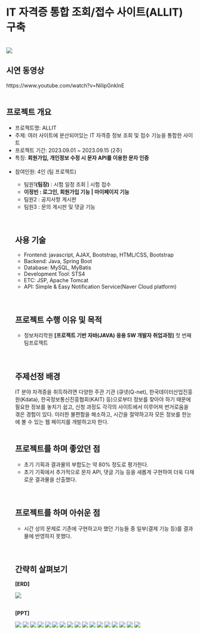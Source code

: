 <h1>IT 자격증 통합 조회/접수 사이트(ALLIT) 구축</h1><br>
<img src="https://github.com/jungkong76/ALLIT_2023/assets/145302179/abc6e9d1-c2fc-4996-a2ad-28712cfd815d"/>

<h2>시연 동영상</h2>
https://www.youtube.com/watch?v=NiIipGnklnE
<br><br>

<h2>프로젝트 개요</h2>
<ul>
<li>프로젝트명: ALLIT</li>
<li>주제: 여러 사이트에 분산되어있는 IT 자격증 정보 조회 및 접수 기능을 통합한 사이트</li>
<li>프로젝트 기간: 2023.09.01 ~ 2023.09.15 (2주)</li>
<li>특징: <strong>회원가입, 개인정보 수정 시 문자 API를 이용한 문자 인증</strong></li><br>
<li>참여인원: 4인 (팀 프로젝트)</li>
  <ul>
  <li>팀원1<strong>(팀장)</strong> : 시험 일정 조회 | 시험 접수 </li>
  <li><strong>이정빈 : 로그인, 회원가입 기능 | 마이페이지 기능</strong></li>
  <li>팀원2 : 공지사항 게시판</li>
  <li>팀원3 : 문의 게시판 및 댓글 기능</li>
 </ul>
  <br><br>

<h2>사용 기술</h2>
<ul>
<li>Frontend: javascript, AJAX, Bootstrap, HTML/CSS, Bootstrap</li>
<li>Backend: Java, Spring Boot</li>
<li>Database: MySQL, MyBatis</li>
<li>Development Tool: STS4</li>
<li>ETC: JSP, Apache Tomcat</li>
<li>API: Simple & Easy Notification Service(Naver Cloud platform)</li>
</ul>
<br><br>

<h2>프로젝트 수행 이유 및 목적</h2>
<ul>
  <li>정보처리학원 <strong>[프로젝트 기반 자바(JAVA) 응용 SW 개발자 취업과정]</strong> 첫 번째 팀프로젝트</li>
</ul>
<br><br>

<h2>주제선정 배경</h2>
IT 분야 자격증을 취득하려면 다양한 주관 기관 (큐넷(Q-net),  한국데이터산업진흥원(Kdata), 한국정보통신진흥협회(KAIT) 등)으로부터 정보를 찾아야 하기 때문에 필요한 정보를 놓치기 쉽고, 신청 과정도 각각의 사이트에서 이루어져 번거로움을 겪은 경험이 있다. 이러한 불편함을 해소하고, 시간을 절약하고자 모든 정보를 한눈에 볼 수 있는 웹 페이지를 개발하고자 한다.
<br><br>

<h2>프로젝트를 하며 좋았던 점</h2>
<ul>
  <li>초기 기획과 결과물의 부합도는 약 80% 정도로 평가한다.</li>
  <li>초기 기획에서 추가적으로 문자 API, 댓글 기능 등을 새롭게 구현하여 더욱 다채로운 결과물을 산출했다.</li>
</ul>
<br><br>


<h2>프로젝트를 하며 아쉬운 점</h2>
<ul>
  <li>
시간 상의 문제로 기존에 구현하고자 했던 기능들 중 일부(결제 기능 등)를 결과물에 반영하지 못했다.</li>
</ul>
<br><br>


<h2>간략히 살펴보기</h2>
<p><strong>[ERD]</strong></p>
<img src="https://github.com/jungkong76/ALLIT_2023/assets/145302179/03633c13-885e-4dcb-a9c8-b407173e509b"/><br><br>

<p><strong>[PPT]</strong></p>
<img src="https://github.com/jungkong76/ALLIT_2023/assets/145302179/772e780f-c036-4259-abe6-c1da5c96ae3a"/>
<img src="https://github.com/jungkong76/ALLIT_2023/assets/145302179/c93c7b95-a7ac-4a01-9bc7-d5e774ae6ec0"/>
<img src="https://github.com/jungkong76/ALLIT_2023/assets/145302179/1712163b-085f-4fd6-9886-89a29e08b077"/>
<img src="https://github.com/jungkong76/ALLIT_2023/assets/145302179/f09db523-4c3d-4ac2-b1a4-9545e91e71d4"/>
<img src="https://github.com/jungkong76/ALLIT_2023/assets/145302179/9cf21048-c704-4a57-911c-297d6c46e2e6"/>
<img src="https://github.com/jungkong76/ALLIT_2023/assets/145302179/cb8fc972-9287-4024-b3fd-de9afb79b38f"/>
<img src="https://github.com/jungkong76/ALLIT_2023/assets/145302179/049a9037-404d-4c5c-81d7-c8bd3a2728cc"/>
<img src="https://github.com/jungkong76/ALLIT_2023/assets/145302179/360ff7d6-7ba4-44a4-896e-b20550031709"/>
<img src="https://github.com/jungkong76/ALLIT_2023/assets/145302179/d704fcb4-c48f-4d5b-b5c0-babada848953"/>
<img src="https://github.com/jungkong76/ALLIT_2023/assets/145302179/f7abcb64-a579-4151-bd47-a58916d2da0c"/>
<img src="https://github.com/jungkong76/ALLIT_2023/assets/145302179/6f5ada6d-d6c0-499f-a74c-6bb32156f69d"/>
<img src="https://github.com/jungkong76/ALLIT_2023/assets/145302179/3262dfa6-d2f3-4a92-9b0e-1d731a0f9341"/>
<img src="https://github.com/jungkong76/ALLIT_2023/assets/145302179/47e9e8e9-1181-4a9a-ba97-db37016c411e"/>
<img src="https://github.com/jungkong76/ALLIT_2023/assets/145302179/94c74196-b055-492d-9116-e7b68cd825e0"/>
<img src="https://github.com/jungkong76/ALLIT_2023/assets/145302179/86f67b72-ec2f-4aa9-877a-7ffbe17722b6"/>
<img src="https://github.com/jungkong76/ALLIT_2023/assets/145302179/9e8ab8b5-8b50-4332-8ad7-82f111287511"/>
<img src="https://github.com/jungkong76/ALLIT_2023/assets/145302179/721f9a06-848d-4073-b7b6-267ecb06a07b"/>


